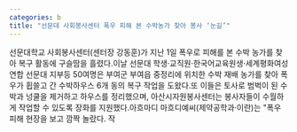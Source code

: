 ```yaml
---
categories: b
title: "선문대 사회봉사센터 폭우 피해 본 수박농가 찾아 봉사 ‘눈길’"
---
```

선문대학교 사회봉사센터(센터장 강동훈)가 지난 1일 폭우로 피해를 본 수박 농가를 찾아 복구 활동에 구슬땀을 흘렸다.이날 선문대 학생·교직원·한국어교육원생·세계평화여성연합 선문대 지부등 50여명은 부여군 부여읍 중정리에 위치한 수박 재배 농가를 찾아 폭우가 휩쓸고 간 수박하우스 6개 동의 복구 작업을 도왔다.또 이들은 토사로 범벅이 된 수박과 넝쿨을 제거하고 하우스를 정리했으며, 아산시자원봉사센터는 봉사자들이 수월하게 작업할 수 있도록 장화를 지원했다.아흐마디 마흐디예씨(제약공학과·이란)는 "폭우 피해 현장을 보고 깜짝 놀랐다. 작